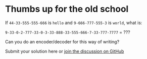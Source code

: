 # Thumbs up for the old school

If `44-33-555-555-666` is `hello` and `9-666-777-555-3`
is `world`, what is: 

`9-33-0-2-777-33-0-3-33-888-33-555-666-7-33-777-7777`
= ???

Can you do an encoder/decoder for this way of writing?

Submit your solution here or [join the discussion on GitHub](https://gist.github.com/codepo8/9e7dcabb2a9b0c8f3c19441563c6318c)